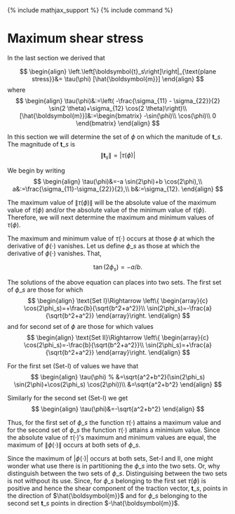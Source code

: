 {% include mathjax_support %}
{% include command %}

# Maximum shear stress

In the last section we derived that

$$
\begin{align}
\left.\left[\boldsymbol{t}_s\right]\right|_{\text{plane stress}}&=
\tau(\phi) [\hat{\boldsymbol{m}}]
\end{align}
$$
where 
$$
\begin{align}
\tau(\phi)&:=\left(
-\frac{\sigma_{11} - \sigma_{22}}{2} \sin(2 \theta)+\sigma_{12} \cos(2 \theta)\right)\\
[\hat{\boldsymbol{m}}]&:=\begin{bmatrix}
-\sin(\phi)\\
\cos(\phi)\\
0
\end{bmatrix}
\end{align}
$$

In this section we will determine the set of $\phi$ on which the manitude of $\boldsymbol{t}\_{s}$. The magnitude of $\boldsymbol{t}\_{s}$ is 
$$
\begin{equation}
\lVert \boldsymbol{t}_{s}\rVert=|\tau(\phi)|
\end{equation}
$$

We begin by writing 
$$
\begin{align}
\tau(\phi)&=-a \sin(2\phi)+b \cos(2\phi),\\
a&:=\frac{\sigma_{11}-\sigma_{22}}{2},\\
b&:=\sigma_{12}.
\end{align}
$$

The maximum value of $\|\tau(\phi)\|$ will be the absolute value of the maximum value of $\tau(\phi)$ and\/or the absolute value of the minimum  value of $\tau(\phi)$. Therefore, we will next determine the maximum and minimum values of  $\tau(\phi)$.

The  maximum and minimum value of $\tau(\cdot)$ occurs at those $\phi$ at which the derivative of $\phi(\cdot)$ vanishes. Let us define $\phi\_s$ as those at which the derivative of $\phi(\cdot)$ vanishes. That, 

$$
\begin{equation}
\tan(2\phi_s)=-a/b.
\end{equation}
$$

The solutions of the above equation can places into two sets. The first set of $\phi\_s$ are those for which
$$
\begin{align}
\text{Set I}\Rightarrow
\left\{
\begin{array}{c}
\cos(2\phi_s)=+\frac{b}{\sqrt{b^2+a^2}}\\
\sin(2\phi_s)=-\frac{a}{\sqrt{b^2+a^2}}
\end{array}\right.
\end{align}
$$
and for second set of $\phi$ are those for which values
$$
\begin{align}
\text{Set II}\Rightarrow
\left\{
\begin{array}{c}
\cos(2\phi_s)=-\frac{b}{\sqrt{b^2+a^2}}\\
\sin(2\phi_s)=+\frac{a}{\sqrt{b^2+a^2}}
\end{array}\right.
\end{align}
$$

For the first set (Set-I) of values we have that 
$$
\begin{align}
\tau(\phi)
% &=\sqrt{a^2+b^2}(\sin(2\phi_s) \sin(2\phi)+\cos(2\phi_s) \cos(2\phi))\\
&=\sqrt{a^2+b^2}
\end{align}
$$

Similarly for the second set (Set-I) we get 
$$
\begin{align}
\tau(\phi)&=-\sqrt{a^2+b^2}
\end{align}
$$

Thus, for the first set of $\phi\_s$ the function $\tau(\cdot)$ attains a maximum value and for the second set of $\phi\_s$ the function $\tau(\cdot)$ attains a minimium value. Since the absolute value of $\tau(\cdot)$'s maximum and minimum values are equal, the maximum of $\|\phi(\cdot)\|$ occurs at both sets of $\phi\_s$. 


Since the maximum of $|\phi(\cdot)|$ occurs at both sets, Set-I and II, one might wonder what use there is in partitioning the $\phi\_s$ into the two sets. Or, why distinguish between the two sets of $\phi\_s$. Distinguising between the two sets is not withpout its use. Since, for $\phi\_s$ belonging to the  first set $\tau(\phi)$ is positive and hence the shear component of the traction vector, $\boldsymbol{t}\_s$,  points in the direction of $\hat{\boldsymbol{m}}$ and for  $\phi\_s$ belonging to the second set $\boldsymbol{t}\_s$ points in direction $-\hat{\boldsymbol{m}}$. 

 